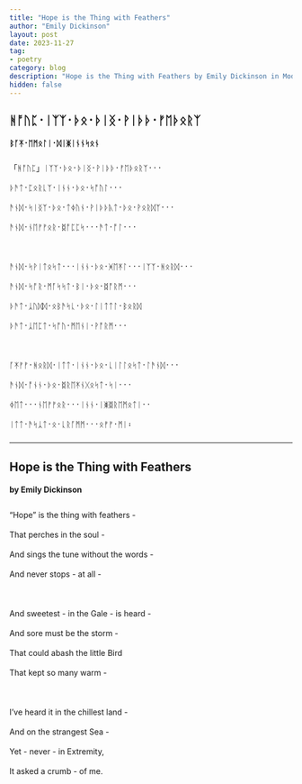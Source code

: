 ```yaml
---
title: "Hope is the Thing with Feathers"
author: "Emily Dickinson"
layout: post
date: 2023-11-27
tag:
- poetry
category: blog
description: "Hope is the Thing with Feathers by Emily Dickinson in Modern English Futhorc"
hidden: false
---
```


<h2 lang="en-Runr" style="font-family:BabelStoneRunic;">ᚻᚩ‍ᚢᛈ᛫​ᛁᛉ‍ᛉ᛫​ᚦᛟ᛫​ᚦᛁᛝ᛫​ᚹᛁᚦ‍ᚦ᛫​ᚠᛖᚦᛟᚱᛉ</h2>

<h4 lang="en-Runr" style="font-family:BabelStoneRunic;">ᛒᚪ‍ᛡ᛫ᛖᛗᛟᛚᛁ᛫​ᛞᛁᛤᛁᚾ‍ᚾᛋᛟᚾ</h4>

<div lang="en-Runr" style="line-height:35px;font-size:14px;font-family:BabelStoneRunic;">
「ᚻᚩ‍ᚢᛈ」​ᛁᛉ‍ᛉ᛫​ᚦᛟ᛫​ᚦᛁᛝ᛫​ᚹᛁᚦ‍ᚦ᛫​ᚠᛖᚦᛟᚱᛉ᛫​᛫​᛫​<br>
ᚦᚫᛏ᛫​ᛈᛟᚱᚳᛉ᛫​ᛁᚾ‍ᚾ᛫​ᚦᛟ᛫​ᛋᚩ‍ᚢᛚ᛫​᛫​᛫​<br>
ᚫᚾᛞ᛫​ᛋᛁᛝᛉ᛫​ᚦᛟ᛫​ᛏᛄᚢᚾ᛫​ᚹᛁᚦ‍ᚦᚣᛏ᛫​ᚦᛟ᛫​ᚹᛟᚱᛞᛉ᛫​᛫​᛫​<br>
ᚫᚾᛞ᛫​ᚾᛖᚠ‍ᚠᛟᚱ᛫​ᛥᚩᛈ‍ᛈᛋ᛫​᛫​᛫​ᚫᛏ᛫​ᚩᛚ᛫​᛫​᛫​
<br><br>
ᚫᚾᛞ᛫​ᛋᚹᛁᛏᛟᛋᛏ᛫​᛫​᛫​ᛁᚾ‍ᚾ᛫​ᚦᛟ᛫​ᚸᛖ‍ᛡᛚ᛫​᛫​᛫​ᛁᛉ‍ᛉ᛫​ᚻᛟᚱᛞ᛫​᛫​᛫​<br>
ᚫᚾᛞ᛫​ᛋᚩ‍ᚱ᛫​ᛗᚪᛋ‍ᛋᛏ᛫​ᛒᛁ᛫​ᚦᛟ᛫​ᛥᚩ‍ᚱᛗ᛫​᛫​᛫​<br>
ᚦᚫᛏ᛫​ᛣᚢᛞ‍ᛞ᛫​ᛟᛒᚫᛋᚳ᛫​ᚦᛟ᛫​ᛚᛁᛏ‍ᛏᛚ᛫​ᛒᛟᚱᛞ<br>
ᚦᚫᛏ᛫​ᛣᛖᛈᛏ᛫​ᛋᚩ‍ᚢ᛫​ᛗᛖᚾᛁ᛫​ᚹᚩ‍ᚱᛗ᛫​᛫​᛫​
<br><br>
ᚪ‍ᛡᚠ‍ᚠ᛫​ᚻᛟᚱᛞ᛫​ᛁᛏ‍ᛏ᛫​ᛁᚾ‍ᚾ᛫​ᚦᛟ᛫​ᚳᛁᛚ‍ᛚᛟᛋᛏ᛫​ᛚᚫᚾᛞ᛫​᛫​᛫​<br>
ᚫᚾᛞ᛫​ᚩᚾ‍ᚾ᛫​ᚦᛟ᛫​ᛥᚱᛖ‍ᛡᚾᚷᛟᛋᛏ᛫​ᛋᛁ᛫​᛫​᛫​<br>
ᛄᛖᛏ᛫​᛫​᛫​ᚾᛖᚠ‍ᚠᛟᚱ᛫​᛫​᛫​ᛁᚾ‍ᚾ᛫ᛁᛤᛥᚱᛖᛗᛟᛏᛁ᛫​᛫​<br>
ᛁᛏ‍ᛏ᛫​ᚫᛋᛣᛏ᛫​ᛟ᛫​ᚳᚱᚪᛗ‍ᛗ᛫​᛫​᛫​​ᛟᚠ‍ᚠ᛫​ᛗᛁ᛬​
</div>

<hr>

<h2 lang="en-Latn">Hope is the Thing with Feathers</h2>

<h4 lang="en-Latn">by Emily Dickinson</h4>

<div lang="en-Latn" style="line-height:35px;">
“Hope” is the thing with feathers -<br>
That perches in the soul -<br>
And sings the tune without the words -<br>
And never stops - at all -
<br><br>
And sweetest - in the Gale - is heard -<br>
And sore must be the storm -<br>
That could abash the little Bird<br>
That kept so many warm -
<br><br>
I’ve heard it in the chillest land -<br>
And on the strangest Sea -<br>
Yet - never - in Extremity,<br>
It asked a crumb - of me.
</div>